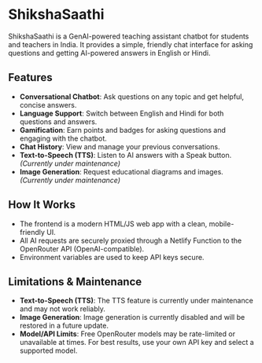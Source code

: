 # ShikshaSaathi

ShikshaSaathi is a GenAI-powered teaching assistant chatbot for students and teachers in India. It provides a simple, friendly chat interface for asking questions and getting AI-powered answers in English or Hindi.

## Features

- **Conversational Chatbot**: Ask questions on any topic and get helpful, concise answers.
- **Language Support**: Switch between English and Hindi for both questions and answers.
- **Gamification**: Earn points and badges for asking questions and engaging with the chatbot.
- **Chat History**: View and manage your previous conversations.
- **Text-to-Speech (TTS)**: Listen to AI answers with a Speak button. _(Currently under maintenance)_
- **Image Generation**: Request educational diagrams and images. _(Currently under maintenance)_

## How It Works

- The frontend is a modern HTML/JS web app with a clean, mobile-friendly UI.
- All AI requests are securely proxied through a Netlify Function to the OpenRouter API (OpenAI-compatible).
- Environment variables are used to keep API keys secure.

## Limitations & Maintenance

- **Text-to-Speech (TTS)**: The TTS feature is currently under maintenance and may not work reliably.
- **Image Generation**: Image generation is currently disabled and will be restored in a future update.
- **Model/API Limits**: Free OpenRouter models may be rate-limited or unavailable at times. For best results, use your own API key and select a supported model.
